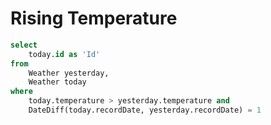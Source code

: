 # Rising Temperature

```sql
select
    today.id as 'Id'
from
    Weather yesterday,
    Weather today
where
    today.temperature > yesterday.temperature and
    DateDiff(today.recordDate, yesterday.recordDate) = 1
```

